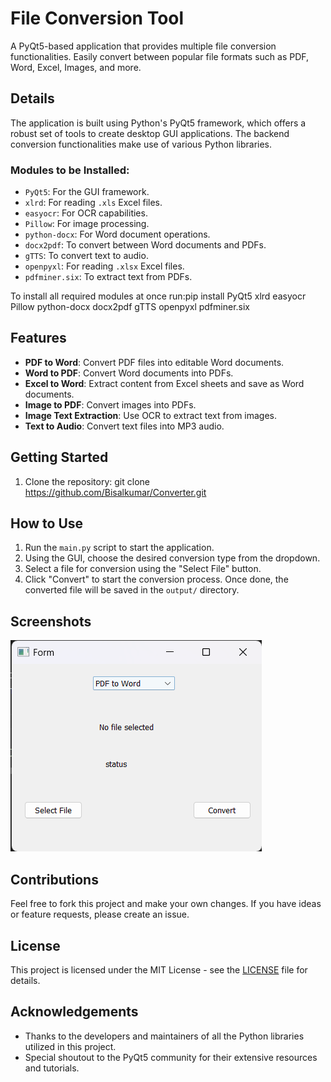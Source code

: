 # File Conversion Tool

A PyQt5-based application that provides multiple file conversion functionalities. Easily convert between popular file formats such as PDF, Word, Excel, Images, and more.

## Details

The application is built using Python's PyQt5 framework, which offers a robust set of tools to create desktop GUI applications. The backend conversion functionalities make use of various Python libraries.

### Modules to be Installed:
- `PyQt5`: For the GUI framework.
- `xlrd`: For reading `.xls` Excel files.
- `easyocr`: For OCR capabilities.
- `Pillow`: For image processing.
- `python-docx`: For Word document operations.
- `docx2pdf`: To convert between Word documents and PDFs.
- `gTTS`: To convert text to audio.
- `openpyxl`: For reading `.xlsx` Excel files.
- `pdfminer.six`: To extract text from PDFs.

To install all required modules at once run:pip install PyQt5 xlrd easyocr Pillow python-docx docx2pdf gTTS openpyxl pdfminer.six


## Features
- **PDF to Word**: Convert PDF files into editable Word documents.
- **Word to PDF**: Convert Word documents into PDFs.
- **Excel to Word**: Extract content from Excel sheets and save as Word documents.
- **Image to PDF**: Convert images into PDFs.
- **Image Text Extraction**: Use OCR to extract text from images.
- **Text to Audio**: Convert text files into MP3 audio.

## Getting Started
1. Clone the repository: git clone https://github.com/Bisalkumar/Converter.git

## How to Use
1. Run the `main.py` script to start the application.
2. Using the GUI, choose the desired conversion type from the dropdown.
3. Select a file for conversion using the "Select File" button.
4. Click "Convert" to start the conversion process. Once done, the converted file will be saved in the `output/` directory.

## Screenshots
![Converter.png](Converter.png)

## Contributions
Feel free to fork this project and make your own changes. If you have ideas or feature requests, please create an issue.

## License
This project is licensed under the MIT License - see the [LICENSE](LICENSE) file for details.

## Acknowledgements
- Thanks to the developers and maintainers of all the Python libraries utilized in this project.
- Special shoutout to the PyQt5 community for their extensive resources and tutorials.